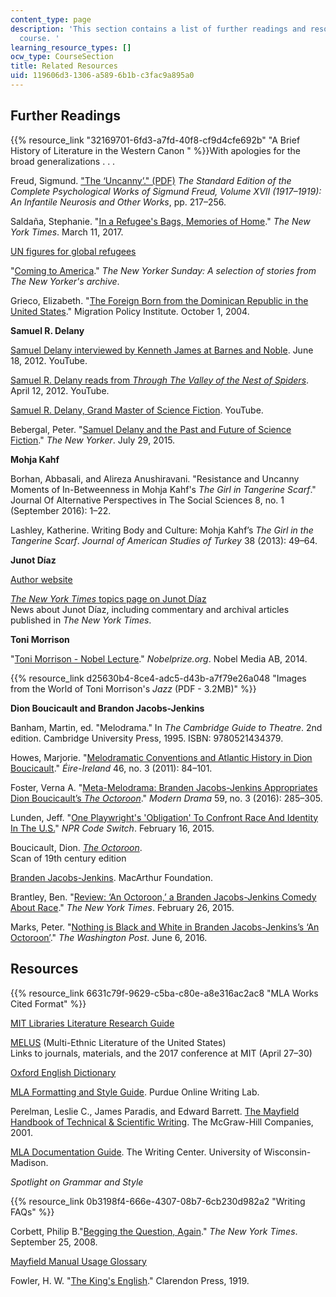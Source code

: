 ```yaml
---
content_type: page
description: 'This section contains a list of further readings and resources for the
  course. '
learning_resource_types: []
ocw_type: CourseSection
title: Related Resources
uid: 119606d3-1306-a589-6b1b-c3fac9a895a0
---
```


Further Readings
----------------

{{% resource_link "32169701-6fd3-a7fd-40f8-cf9d4cfe692b" "A Brief History of Literature in the Western Canon   " %}}With apologies for the broad generalizations . . .

Freud, Sigmund. ["The ‘Uncanny’." (PDF)](http://www.arch.mcgill.ca/prof/bressani/arch653/winter2010/Freud_TheUncanny.pdf) _The Standard Edition of the Complete Psychological Works of Sigmund Freud, Volume XVII (1917–1919): An Infantile Neurosis and Other Works_, pp. 217–256.

Saldaña, Stephanie. "[In a Refugee's Bags, Memories of Home](https://www.nytimes.com/2017/03/11/opinion/sunday/in-a-refugees-bags-memories-of-home.html?ref=opinion)." _The New York Times_. March 11, 2017.

[UN figures for global refugees](http://www.unhcr.org/en-us/figures-at-a-glance.html)

"[Coming to America](https://www.newyorker.com/magazine/coming-to-america)." _The New Yorker Sunday: A selection of stories from The New Yorker's archive_.

Grieco, Elizabeth. "[The Foreign Born from the Dominican Republic in the United States](https://www.migrationpolicy.org/article/foreign-born-dominican-republic-united-states)." Migration Policy Institute. October 1, 2004.

**Samuel R. Delany**

[Samuel Delany interviewed by Kenneth James at Barnes and Noble](https://youtu.be/9UpGok166wQ). June 18, 2012. YouTube.

[Samuel R. Delany reads from _Through The Valley of the Nest of Spiders_](https://youtu.be/nXs_H6_Y7_4). April 12, 2012. YouTube.

[Samuel R. Delany, Grand Master of Science Fiction](https://youtu.be/X6kc-0Qg6oQ). YouTube.

Bebergal, Peter. "[Samuel Delany and the Past and Future of Science Fiction](https://www.newyorker.com/books/page-turner/samuel-delany-and-the-past-and-future-of-science-fiction)." _The New Yorker_. July 29, 2015.

**Mohja Kahf**

Borhan, Abbasali, and Alireza Anushiravani. "Resistance and Uncanny Moments of In-Betweenness in Mohja Kahf's _The Girl in Tangerine Scarf_." Journal Of Alternative Perspectives in The Social Sciences 8, no. 1 (September 2016): 1–22.

Lashley, Katherine. Writing Body and Culture: Mohja Kahf’s _The Girl in the Tangerine Scarf_. _Journal of American Studies of Turkey_ 38 (2013): 49–64.

**Junot Díaz**

[Author website](http://www.junotdiaz.com/)

[_The New York Times_ topics page on Junot Díaz](https://www.nytimes.com/topic/person/junot-diaz?8qa)  
News about Junot Díaz, including commentary and archival articles published in _The New York Times_.

**Toni Morrison**

"[Toni Morrison - Nobel Lecture](https://www.nobelprize.org/nobel_prizes/literature/laureates/1993/morrison-lecture.html)." _Nobelprize.org_. Nobel Media AB, 2014.

{{% resource_link d25630b4-8ce4-adc5-d43b-a7f79e26a048 "Images from the World of Toni Morrison's _Jazz_ (PDF - 3.2MB)" %}}

**Dion Boucicault and Brandon Jacobs-Jenkins**

Banham, Martin, ed. "Melodrama." In _The Cambridge Guide to Theatre_. 2nd edition. Cambridge University Press, 1995. ISBN: 9780521434379.

Howes, Marjorie. "[Melodramatic Conventions and Atlantic History in Dion Boucicault](https://muse.jhu.edu/article/458539)." _Éire-Ireland_ 46, no. 3 (2011): 84–101.

Foster, Verna A. "[Meta-Melodrama: Branden Jacobs-Jenkins Appropriates Dion Boucicault’s _The Octoroon_](https://muse.jhu.edu/article/629588)." _Modern Drama_ 59, no. 3 (2016): 285–305.

Lunden, Jeff. "[One Playwright's 'Obligation' To Confront Race And Identity In The U.S.](https://www.npr.org/sections/codeswitch/2015/02/16/383567104/one-playwright-s-obligation-to-confront-race-and-identity-in-the-u-s)" _NPR Code Switch_. February 16, 2015.

Boucicault, Dion. [_The Octoroon_](https://www.hathitrust.org/help_copyright#RestrictedAccess).  
Scan of 19th century edition

[Branden Jacobs-Jenkins](https://www.macfound.org/fellows/958/). MacArthur Foundation.

Brantley, Ben. "[Review: ‘An Octoroon,’ a Branden Jacobs-Jenkins Comedy About Race](https://nyti.ms/2k5oB83)." _The New York Times_. February 26, 2015.

Marks, Peter. "[Nothing is Black and White in Branden Jacobs-Jenkins’s ‘An Octoroon’](https://www.washingtonpost.com/entertainment/theater_dance/nothing-is-black-and-white-in-branden-jacobs-jenkinss-an-octoroon/2016/06/06/572380b2-2be4-11e6-9de3-6e6e7a14000c_story.html?utm_term=.06360ea4a45e)." _The Washington Post_. June 6, 2016.

Resources
---------

{{% resource_link 6631c79f-9629-c5ba-c80e-a8e316ac2ac8 "MLA Works Cited Format" %}}

[MIT Libraries Literature Research Guide](https://libguides.mit.edu/lit)

[MELUS](http://www.melus.org/) (Multi-Ethnic Literature of the United States)  
Links to journals, materials, and the 2017 conference at MIT (April 27–30)

[Oxford English Dictionary](http://www.oed.com/)

[MLA Formatting and Style Guide](https://owl.english.purdue.edu/owl/resource/747/01/). Purdue Online Writing Lab.

Perelman, Leslie C., James Paradis, and Edward Barrett. [The Mayfield Handbook of Technical & Scientific Writing](http://www.mhhe.com/mayfieldpub/tsw/home.htm). The McGraw-Hill Companies, 2001.

[MLA Documentation Guide](https://writing.wisc.edu/Handbook/DocMLA.html). The Writing Center. University of Wisconsin-Madison.

_Spotlight on Grammar and Style_

{{% resource_link 0b3198f4-666e-4307-08b7-6cb230d982a2 "Writing FAQs" %}}

Corbett, Philip B."[Begging the Question, Again](https://afterdeadline.blogs.nytimes.com/2008/09/25/begging-the-question-again/)." _The New York Times_. September 25, 2008.

[Mayfield Manual Usage Glossary](http://www.mhhe.com/mayfieldpub/tsw/usage.htm)

Fowler, H. W. "[The King's English](http://www.bartleby.com/116/)." Clarendon Press, 1919.